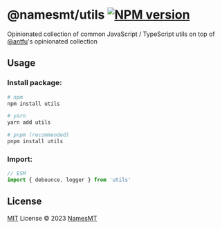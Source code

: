 # @namesmt/utils [![NPM version](https://img.shields.io/npm/v/utils?color=a1b858&label=)](https://www.npmjs.com/package/utils)

Opinionated collection of common JavaScript / TypeScript utils on top of [@antfu](https://github.com/antfu)'s opinionated collection

## Usage
### Install package:
```sh
# npm
npm install utils

# yarn
yarn add utils

# pnpm (recommended)
pnpm install utils
```

### Import:
```ts
// ESM
import { debounce, logger } from 'utils'
```

## License

[MIT](./LICENSE) License © 2023 [NamesMT](https://github.com/NamesMT)
